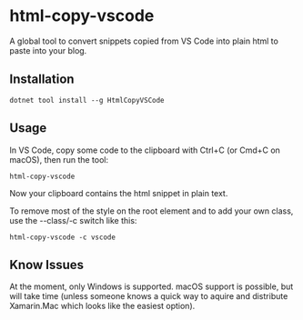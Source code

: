 # html-copy-vscode
A global tool to convert snippets copied from VS Code into plain html to paste into your blog.

## Installation
```
dotnet tool install --g HtmlCopyVSCode
```

## Usage
In VS Code, copy some code to the clipboard with Ctrl+C (or Cmd+C on macOS), then run the tool:
```
html-copy-vscode
```
Now your clipboard contains the html snippet in plain text.

To remove most of the style on the root element and to add your own class, use the --class/-c switch like this:
```
html-copy-vscode -c vscode
```

## Know Issues
At the moment, only Windows is supported. macOS support is possible, but will take time (unless someone knows a quick way to aquire and distribute Xamarin.Mac which looks like the easiest option).
